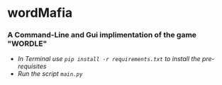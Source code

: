 # wordMafia
### A Command-Line and Gui implimentation of the game "WORDLE"
* *In Terminal use ```pip install -r requirements.txt``` to install the pre-requisites*
* *Run the script ```main.py```*

